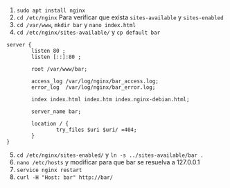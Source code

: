 1. `sudo apt install nginx`
2. `cd /etc/nginx` Para verificar que exista `sites-available` y `sites-enabled`
3. `cd /var/www`, `mkdir bar` y `nano index.html`
4. `cd /etc/nginx/sites-available/` y `cp default bar`
```
server {
        listen 80 ; 
        listen [::]:80 ;

        root /var/www/bar;

        access_log /var/log/nginx/bar_access.log;            
        error_log  /var/log/nginx/bar_error.log;            

        index index.html index.htm index.nginx-debian.html;

        server_name bar;
         
        location / {
                try_files $uri $uri/ =404;
        }
}
```
5. `cd /etc/nginx/sites-enabled/` y `ln -s ../sites-available/bar .`
6. `nano /etc/hosts` y modificar para que bar se resuelva a 127.0.0.1
7. `service nginx restart`
8. `curl -H "Host: bar" http://bar/`

